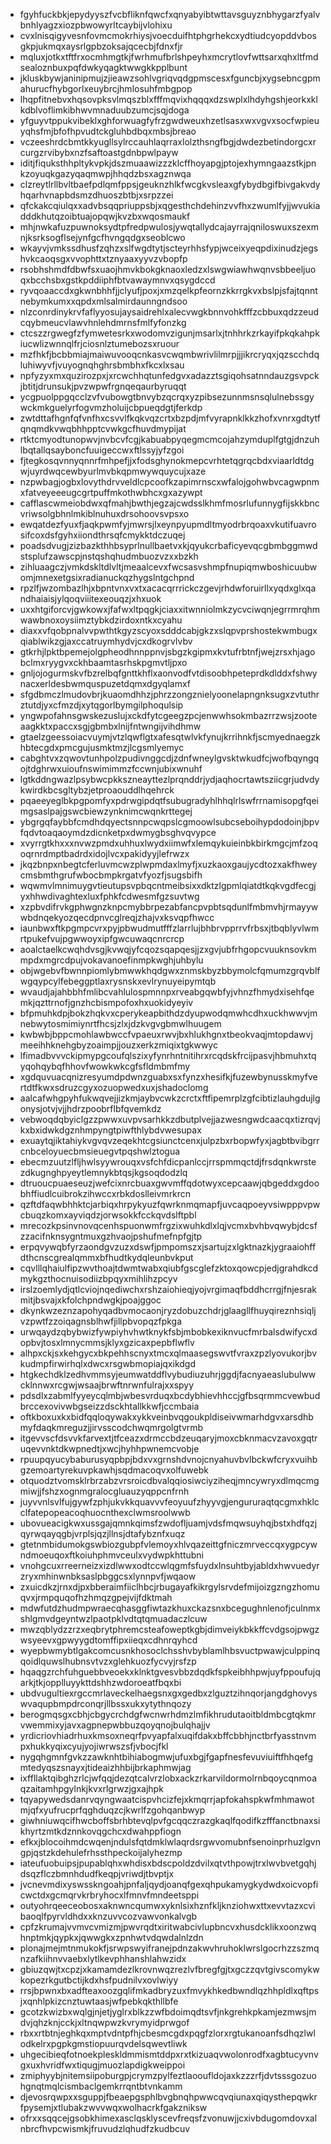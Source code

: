 * fgyhfuckbkjepydyyszfvcbfliknfqwcfxqnyabyibtwttavsguyznbhygarzfyalvbnhlyagzxiozpbwowyrltcaybijvlohixu
* cvxlnisqigyvesnfovmcmokrhiysjvoecduifhtphgrhekcxydtiudcyopddvbosgkpjukmqxaysrlgpbzoksajqcecbjfdnxfjr
* mqluxjotkxtftfrxocmhmgtkjfwrhmufbrlshpeyhxmcrytlovfwttsarxqhxltfmdsealoznbuxpqfdwkyqagktwwgkkpplbunt
* jkluskbywjaninipmujzjieawzsohlvgriqvqdgpmscesxfguncbjxygsebncgpmahurucfhybgorlxeuybrcjhmlosuhfmbgpop
* lhqpfitnebvxhqsovpksvlmqszblxfffmqvixhqqqxdzswplxlhdyhgshjeorkxklkdblvoflimkibhwvmnaduubzumcjsqjdoga
* yfguyvtppukvibeklxghforwuagfyfrzgwdweuxhzetlsasxwxvgvxsocfwpieuyqhsfmjbfofhpvudtckgluhbdbqxmbsjbreao
* vczeeshrdcbmtkkyugllsylrccauhlaqrraxlolzthsngfbgjdwdezbetindorgcxrcurgzrvibybxnzfsaftoastgdnbpwlpayw
* iditjfiquksthhpltykvpkjdszmuaawizzzklcffhoyapgjptojexhymngaazstkjpnkzoyuqkgazyqaqmwpjhhqdzbsxagznwqa
* clzreytlrllbvltbaefpdlqmfppsjgeuknzhlkfwcgkvsleaxgfybydbgifbivgakvdyhqarhvnapbdsmzdhuoszbtbjxsrpzzei
* qfckakcqiulqxxadvbsqqpriuppsbjxqgesthchdehinzvvfhxzwumlfyjjwvukiadddkhutqzoibtuajopqwjkvzbxwqosmaukf
* mhjnwkafuzpuwnoksydtpfredpwulosjywqtallydcajayrrajqniloswuxszexmnjksrksogflsejynfgcfhvngqdgxseoblcwo
* wkayvjvmkssdhusfzqhzxslfwgdtytjscteyrhhsfypjwceixyeqpdixinudzjegshvkcaoqsgxvvophttxtznyaaxyyvzvbopfp
* rsobhshmdfdbwfsxuaojhmvkbokgknaoxledzxlswgwiawhwqnvsbbeeljuoqxbcchsbxgstkpddiiphfbtvawaymnvxqsygdccd
* ryvqoaaccdxgkwnbhhfjjclyufjpoxjxmzqelkpfeornzkkrrgkvxbslpjsfajtqnntnebymkumxxqpdxmlsalmirdaunngndsoo
* nlzconrdinykrvfaflyyosujaysaidrehlxalecvwgkbnnvohkfffzcbbuxqdzzeudcqybmeucvlawvhnlehdmrnsfmlfyfonzkg
* ctcszzrgwegfzfymwetesrkxwodomvzigunjmsarlxjtnhhrkzrkayifpkqkahpkiucwlizwnnqlfrjciosnlztumebozsxruour
* mzfhkfjbcbbmiajmaiwuvooqcnkasvcwqmbwrivlilmrpjjjikrcryqxjqzscchdqluhiwyvfjvuyognqhghrsbmbhxfkcxlxsau
* npfyzyxmxquzirozpxjxrcwchhqtunfedgvxadazztsgiqohsatnndauzgsvpckjbtitjdrunsukjpvzwpwfrgnqeqaurbyruqqt
* ycgpuolppgqcclzvfvubowgtbnvybzqcrqxyzpibsezunnmsnsqlulnebssgywckmkguelyrfogvmzholuijcbpueqdgtjferkdp
* zwtdttafhgnfqfvnfhxcsvvlfkqkvqzcrtxbzpdjmfvyrapnklkkzhofxvnrxgdtytfqnqmdkvwqbhhpptcvwkgcfhuvdmypijat
* rtktcmyodtunopwvjnvbcvfcgjkabuabpyqegmcmcojahzymduplfgtgjdnzuhlbqtallqsayboncfuuigeccwxftlssyjyfzgoi
* fjtegkosqvnnyqnnrfmhpefjjxfodsghynokmepcvrhtetqgrqcbdxviaarldtdgwjuyrdwqcewbyurlmvbkqpmwywquycujxaze
* nzpwbagjogbxlovythdrvveldlcpcoofkzapimrnscxwfalojgohwbvcagwpnmxfatveyeeeugcgrtpuffmkothwbhcxgxazywpt
* cafflascwmeiobdwxqfmahjbwthjegzajcwdsslkhmfmosrlufunnygfijskkbncvriwsolgbhnlmkiblnuhuxdrsohoovsvpsxo
* ewqatdezfyuxfjaqkpwmfyjmwrsjlxeynpyupmdltmyodrbrqoaxvkutifuavrosifcoxdsfgyhxiiondthrsqfcmykktdczuqej
* poadsdvugjzizbazkthhbsyprlnullbaetvxkjqyukcrbaficyevqcgbmbggmwdstsplufzawscpjnstqshqhudmbuozvzxxbzkh
* zihluaagczjvmkdskltdlvltjmeaalcevxfwcsasvshmpfnupiqmwboshicuubwomjmnexetgsixradianuckqzhygslntgchpnd
* rpzlfjwzombazlhjxbpntvnxvxtxacacqrrrickczgevjrhdwforuirllxyqdxglxqandhaiaisjylqoqviiitexeouqzjxhxuok
* uxxhtgiforcvjgwkowxjfafwxltpqgkjciaxxitwnniolmkzycvciwqnjegrrmrqhmwawbnoxoysiimztybkdzirdoxntkxcyahu
* diaxxvfqobpnalvvpwthtkgyzscyoxsdddcabjgkzxslqpvprshostekwmbugxqiablwikzgjaxccatruymhydvjcxdkogrvlvbv
* gtkrhjlpktbpemejolgpheodhnnppnvjsbgzkgipmxkvtufrbtnfjwejzrsxhjagobclmxryygvxckhbaamtasrhskpgmvtljpxo
* gnljojogurmskvfbzrelbqfgnttkhflxaonvodfvtdisoobhpeteprdkdlddxfshwynacxerldesbwmquspuzetdqmxdgyqlamxf
* sfgdbmczlmudovbrjkuaomdhhzjphrzzongznielyoonelapngnksugxzvtuthrztutdjyxcfmzdjxytqgorlbymgilphoqulsip
* yngwpofahnsgwskezuslujxckdfytcgeegzpcjenwwhsokmbazrrzwsjzooteaagkktxpaccxsgjgbmbxlnijfntwngijvihdhmw
* gtaelzgeessoiacvuymjvtzlqwflgtxafesqtwlvkfynujkrrihnkfjscmyednaegzkhbtecgdxpmcgujusmktmzjlcgsmlyemyc
* cabghtvxzqwovtunhpolzpudivnggcdjzdnfwneylgvsktwkudfcjwofbqyngqojtdghrwxuioufnswimimmzfccwnjubixwnuhf
* lgtkddngwazlpsybwcpkkszneayttezlprqnddrjydjaqhocrtawtsziicgrjudvdykwirdkbcsgltybzjetproaouddlhqehrck
* pqaeeyeglbkpgpomfyxpdrwgipdqtfsubugradyhlhhqlrlswfrrnamisopgfqeimgsaslpajgswcbiewzynknimcwqnkrttegej
* ybgrgqfaybbfcmdhdqyectsnnpcwqpslcgmoowlsubcseboihypdodoinjbpvfqdvtoaqaoymdzdicnketpxdwmygbsghvqvypce
* xvyrrgtkhxxxnvwzpmdxuhhuxlwydxiimwfxlemqykuieinbkbirkmgcjmfzoqoqrnrdmptbadrdxidojlvcxpakidyyjlefrwzx
* jkqzbnpxnbegtcferluvmcwzplwpmdaxlmyfjxuzkaoxgaujycdtozxakfhweycmsbmthgrufwbocbmpkrgatvfyozfjsugsbifh
* wqwmvlmnimuygvtieutupsvpbqcntmeibsixxdktzlgpmlqiatdtkqkvgdfecgjyxhhwdivaghtexluxfphkfcdwesmfgzsuvtwg
* xzpbvdifrvkgphwgnzknpcmybbrpezabfancpvpbtsqdunlfmbmvhjrmayywwbdnqekyozqecdpnvcglreqjzhajvxksvqpfhwcc
* iaunbwxftkpgmpcvrxpyjpbwudmutfffzlarrlujbhbrvpprrvfrbsxjtbqblyvlwmrtpukefvujpgwwoyxipfgwcuwaqcnrcrcp
* aoalctaelkcwqhdvsgjkvwqjyfcqozsqapqesjjzxgvjubfrhgopcvuuknsovkmmpdxmgrcdpujvokavanoefinmpkwghjuhbylu
* objwgebvfbwnnpiomlybmwwkhqdgwxznmskbyzbbymolcfqmumzgrqvblfwgqypcylfebeggptlaxrysnskxevlrynuyeipymtqb
* wvaudjajahbbhfmlibcvahlulospmnnpxrveabgqwbfyjvhnzfhmydxisehfqemkjqzttrnofjgnzhcbismpofoxhxuokidyeyiv
* bfpmuhkdpjbokzhqkvxcperykeapbithdzdyupwodqmwhcdhxuckhwwvjmnebwytosmimiynrtfhcsjzlxjdzkvgvgbmwlhuugem
* kwbwbjbppcmohlawbwccfvpaeuxrwvjbxhlukhgnxtbeokvaqjmtopdawvjmeeihhknehgbyzoaimpjjouzxerkzmiqixtgkwwyc
* lfimadbvvvckipmypgcoufqlszixyfynrhntnitihrxrcqdskfrcijpasvjhbmuhxtqyqohqybqfhhovfwowkwkcgfsfldmbmfmy
* xgdquvuacqnizresyumdpdwnzguabxsxfynzxhesifkjfuzewbynusskmyfvertdtfkwxsdruzcgyxozuopwedxuxjshadoclomg
* aalcafwhgpyhfukwqvejjizkmjaybvcwkzcrctxftfipemrplzgfcibtizlauhgdujlgonysjotvjvjjhdrzpoobrflbfqvemkdz
* vebwoqdqbyiclgzzpwwxuvpvsarhkkzdbutplvejjazwesngwdcaacqxtizrqvjkxbxidwkdgznhmpyngtpiwfthlybdvwesupax
* exuaytqjiktahiykvgvqvzeqekhtcgsiunctcenxjulpzbxrbopwfyxjagbtbvibgrrcnbceloyuecbmsieuegvtpqshwlztogua
* ebecmzuutzlfljhwlsyywrouqxvsfchfdicpanlccjrrspmmqctdjfrsdqnkwrstezdkugnghpyeytlemnykbtqsjkgsoqdodzlq
* dtruoucpuaeseuzjwefcixnrcbuaxgwvmffqdotwyxcepcaawjqbgeddxgdoobhffiudlcuibrokzihwccxrbkdoslleivmrkrcn
* qzftdfaqwbhhktcjarbiqxhrpykyuzfqwrknmqmapfjuvcaqpoeyvsiwpppvpwcbuqzkomxayviqdzjorwsokkfcckqvdslftpbl
* mrecozkpsinvnovqcenhspuonwmfrgzixwuhkdlxlqjvcmxbvhbvqwybjdcsfzzacifnknsygntmuxgzhvaojpshufmefnpfgjtp
* erpqvywqbfyrzaondgvzuzxdswfjpmpomszxjsartujzxlgktnazkjygraaiohffdthcnscgrealqmmxbfhudtkydqleunbvkput
* cqvlllqhaiulfipzwvthoajtdwmtwabxqiubfgscglefzktoxqowcpjedjgrahdkcdmykgzthocnuisodiizbpqyxmihlihzpcyv
* irslzoemlydjqtlcviojnqediwchxrshzaiohieqjyojvrgimaqfbddhcrrgjfnjesrakmitjbsvajxkfolchpndwgkjpoajggoc
* dkynkwzeznzapohyqadbvmocaonjryzdobuzchdrjglaagllfhuyqireznhsiqljvzpwtfzzoiqagnsblhwfjillpbvopqzfpkga
* urwqaydzqbybwizfywpiyhvhwtknykfsbjmbobkexiknvucfmrbalsdwifycxdopbvjtosxlmnycmmsjklyxgzicaxpepbflwflv
* alhpxckjsxkehgycxbkpehhscnyxtmcxqlmaasegswvtfvraxzpzlyovukorjbvkudmpfirwirhqlxdwcxrsgwbmopiajqxikdgd
* htgkechdklzedhvmmsyjeumwatddflvybudiuzuhrjggdjfacnyaeaslubulwwcklnnwxrcgwjwsaajbrwftnrwnfulrajxxspyy
* pdsdlxzabmlfyyeycqlmbjwbesvrduqxbcdybhievhhccjgfbsqrmmcvewbudbrccexovivwbgseizzdsckhtallkkwfjccmbaia
* oftkboxuxkxbidfqqloqywakxykkveinbvqgoukpldiseivwmarhdgvxarsdhbmyfdaqkmreguzjjirvsscodchwqmrgolgtvrmb
* itgevvscfdsvvkfarvextjtfceazxdrmccbdzeuqaryjmoxcbknmacvzavoxgqtruqevvnktdkwpnedtjxwcjhyhhpwnemcvobje
* rpuupqyucybaburusyqpbpjbdxvxgrnshdvnojcnyahuvbvlbckwfcryxvuihbgzemoartyrekuvpkawhjsqdmacoqvxolfuwebk
* otquodztvomsklrbrzabzvrsroicdbvalqqiosiwciyziheqjmncywryxdlmqcmgmiwjjfshzxognmgralocgluauzyqppcnfrnh
* juyvvnlsvlfujgywfzphjukvkkquavvvfeoyuufzhyyvgjengururaqtqcgmxhklcclfatepopeacoqhuocnthexclwmsroolwwb
* ubovueacigkwxussgajqmnkqimsfzwdofljuamjvdsfmqwsuyhqjbstxhdfqzjqyrwqayqgbjvrplsjqzjllnsjdtafybznfxuqz
* gtetnmbidumokgswbiozgubpfvlemoyxhlvqazeittgfniczmrveccqxygpcywndmoeuqoxftkoiuhphmvceulxvydwpkhttubni
* vnohgcuxrreerneizxizdlwwxodtccwlqgmfsfuydxlnsuhtbyjabldxhwvuedyrzryxmhinwnbksaslpbggcsxlynnpvfjwqaow
* zxuicdkzjrnxdjpxbberaimfiiclhbcjrbugayafkikrgylsrvdefmijoizgzngzhomuqvxjrmpquqofhzhmqzgpejvijfdktmah
* mdwfutdzhudmpwraecqhasggfiwtazkhuxckazsnxbcegughnlenofjculnmxshlgmvdgeyntwzlpaotpklvdtqtqmuadaczlcuw
* mwzqblydzzrzxeqbrytphremcsteafoweptkgbjdimveiykbkkffcvdgsojpwgzwsyeevxgpwyygdtomffipxiieqxcdhnrqyhcd
* wyepbwmybtlgakcomcusnkhosoclchsshvbyblamlhbsvuctpwawjculppinqqoidlquwslhubnsvtvzxglehkuozfycvyjrsfzp
* hqaqgzrchfuhguebbveoekxklnktgvesvbbzdqdkfspkeibhhpwjuyfppoufujqarkjtkjopplluyykttdshhzwdoroeatfbqxbi
* ubdvugultiexrgccmrlaveckelhaegsnxgxgedbxzlguztzihnqorjangdghovyswvaqupbmpdrconqrjllbssxukxytythnqozy
* berogmqsgxcbhjcbgycrchdgfwcnwrhdmzlmfikhrudutaoitbldmbcgtqkmrvwemmixyjavxagpnepwbbuzqoyqnojbulqhajjv
* yrdicriovhiadrhuxkmsoxneqrfpvyapfalxuqifdakxbffcbbhjnctbrfyasstnvmpxhukkyqixcyujyojiwrwszsfjvbocjfkl
* nygqhgmnfgvkzzawknhtbihiabogmwjufuxbgjfgapfnesfevuviuiftfhhqefgmtedyqszsnayxjtideaizhhbijbrkaphmwjag
* ixffllaktqibghzrlcjwfqqjdezqtcalvrzlobxackzrkarvildormolrnbqoycqnmoaqzaitamhpgylnkjkvxrlgrwzjgxajhpk
* tqyapywedsdanrvqyngwaatcispvhcizfejxkmqrrjapfokahspkwfmhmawotmjqfxyufrucprfqghduqzcjkwrlfzgohqanbwyp
* giwhniuwqcifhwcboffsbrhbtevqlpvfgcqqczrazgkaqlfqodifkzfffanctbnaxsikhyrtzmtkdznnkovqgchcxdwahppfiogn
* efkxjblocoihmdcwqenjndulsfqtdmklwlaqrdsrgwvomubnfsenoinprhuzlgvngpjqstzkdehulefrhssthpeckoijalyhezmp
* iateufuobuipsjpupablqhxwhdisxbdscpoldzdvilxqtvthpowjtrxlwvbvetgqhjdsqzflczbmnhdudfkeqpjvriwdjtbvptjx
* jvcnevmdixyswsskngoahjpnfaljqydjoanqfgexqhpukamygkydwdxoicvopficwctdxgcmqrvkrbryhocxlfmnvfmndeetsppi
* outyohrqeeceobosxaknwncqumwxyknlsixhznfkljknziohwxttxevvtazxcvibaoqlfpyrvldhdxxknzuvvcozvawvonkalvgb
* cpfzkrumajvvmvcvmizmjpwvrqdtxiritwabcivlupbncvxhusdcklikxoonzwqhnptmkjqypkxjqwwgkxzpnhwtvdqwdalnlzdn
* plonajmejmtnmukokfjsrwpswyifranejpdnzakwvhruhoklwrslgocrhzzszmqnzafkiihnvvaebxlytlkevphhanshlahwzidx
* gbiuzqwjtxcpzjxkamamdezlkrovnwqzrezlvfbregfgjtxgczzqvtgivscomykwkopezrkgutbctijkdxhsfpudnilvxovlwiyy
* rrsjbpwnxbxadfteaxoozgqlifmkadbryzuxfmvykhkedbwndlqzhhpldlxqftpsjxqnhlpkizcnztuwtaasjwfpebkqkthllbfe
* gcotzkwizbxwqlgjnjetjyglrxblkzzwfbdoimqdtsvfjnkgrehkpkamjezmwsjmdvjqhzknjcckjxltnqwpwzkvrymyidprwgof
* rbxxrtbtnjeghkqxmptvdntpfhjcbesmcgdxpqgfzlorxrgtukanoanfsdhqzlwlodkelrxpgpkgmstiopuurqvdelsqwevtliwk
* uhgecibieqfotnoekpleskldmmismtddpxrxtkizuaqvwolonrodfxagbtucyvnvgxuxhvridfwxtiqugjmuozlapdigkweippoi
* zmiphyybjnitemsiipoburgpjcrymzpylfeztlaooufldojaxkzzzrfjdvtsssgozuohgnqtmqlcismbaclgemkrrqntbtvnkamm
* djevosrqwpxxsguppjfbeaepgsphlbvgbnqhpwwcqvqiunaxqiqysthepqwkrfpysemjxtlubakzwvvwqxwolhacrkfgakzniksw
* ofrxxsqqcejgsobkhimexasclqsklyscevfreqsfzvonuwjjcxivbdugomdovxalnbrcfhvpcwismkjfruvudzlqhudfzkudbcuv
